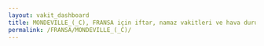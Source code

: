 ```yaml
---
layout: vakit_dashboard
title: MONDEVILLE_(_C), FRANSA için iftar, namaz vakitleri ve hava durumu - ilçe/eyalet seç
permalink: /FRANSA/MONDEVILLE_(_C)/
---
```


<script type="text/javascript">
  var GLOBAL_COUNTRY = 'FRANSA';
  var GLOBAL_CITY = 'MONDEVILLE_(_C)';
  var GLOBAL_STATE = '';
  var lat = 72;
  var lon = 21;
</script>
